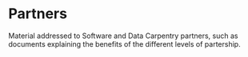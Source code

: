 # Partners

Material addressed to Software and Data Carpentry partners, such as documents
explaining the benefits of the different levels of partership.
